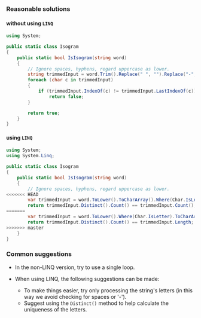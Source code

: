 ### Reasonable solutions

#### without using `LINQ` 

```csharp
using System;

public static class Isogram
{
    public static bool IsIsogram(string word)
    {
        // Ignore spaces, hyphens, regard uppercase as lower.
        string trimmedInput = word.Trim().Replace(" ", "").Replace("-", "").ToLower();
        foreach (char c in trimmedInput)
        {
            if (trimmedInput.IndexOf(c) != trimmedInput.LastIndexOf(c))
                return false;
        }

        return true;
    }
}
```

#### using `LINQ`

```csharp
using System;
using System.Linq;

public static class Isogram
{
    public static bool IsIsogram(string word)
    {
        // Ignore spaces, hyphens, regard uppercase as lower.
<<<<<<< HEAD
        var trimmedInput = word.ToLower().ToCharArray().Where(Char.IsLetter);
        return trimmedInput.Distinct().Count() == trimmedInput.Count();
=======
        var trimmedInput = word.ToLower().Where(Char.IsLetter).ToCharArray();
        return trimmedInput.Distinct().Count() == trimmedInput.Length;
>>>>>>> master
    }
}
```

### Common suggestions

- In the non-LINQ version, try to use a single loop.

- When using LINQ, the following suggestions can be made:
  * To make things easier, try only processing the string's letters (in this way we avoid checking for spaces or '-').
  * Suggest using the `Distinct()` method to help calculate the uniqueness of the letters.
